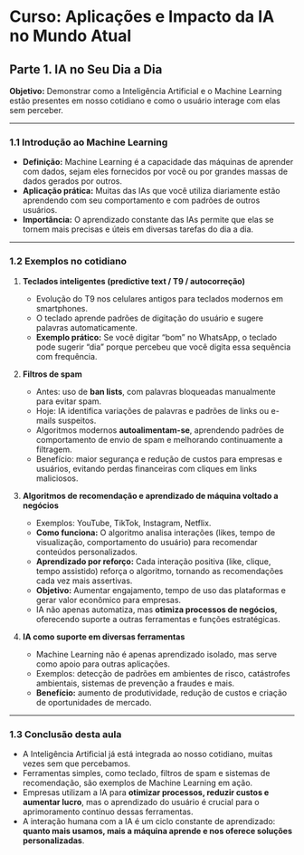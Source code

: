 # Curso: Aplicações e Impacto da IA no Mundo Atual

## Parte 1. IA no Seu Dia a Dia

**Objetivo:** Demonstrar como a Inteligência Artificial e o Machine Learning estão presentes em nosso cotidiano e como o usuário interage com elas sem perceber.

---

### 1.1 Introdução ao Machine Learning
- **Definição:** Machine Learning é a capacidade das máquinas de aprender com dados, sejam eles fornecidos por você ou por grandes massas de dados gerados por outros.  
- **Aplicação prática:** Muitas das IAs que você utiliza diariamente estão aprendendo com seu comportamento e com padrões de outros usuários.  
- **Importância:** O aprendizado constante das IAs permite que elas se tornem mais precisas e úteis em diversas tarefas do dia a dia.

---

### 1.2 Exemplos no cotidiano
1. **Teclados inteligentes (predictive text / T9 / autocorreção)**
   - Evolução do T9 nos celulares antigos para teclados modernos em smartphones.  
   - O teclado aprende padrões de digitação do usuário e sugere palavras automaticamente.  
   - **Exemplo prático:** Se você digitar “bom” no WhatsApp, o teclado pode sugerir “dia” porque percebeu que você digita essa sequência com frequência.

2. **Filtros de spam**
   - Antes: uso de **ban lists**, com palavras bloqueadas manualmente para evitar spam.  
   - Hoje: IA identifica variações de palavras e padrões de links ou e-mails suspeitos.  
   - Algoritmos modernos **autoalimentam-se**, aprendendo padrões de comportamento de envio de spam e melhorando continuamente a filtragem.  
   - Benefício: maior segurança e redução de custos para empresas e usuários, evitando perdas financeiras com cliques em links maliciosos.

3. **Algoritmos de recomendação e aprendizado de máquina voltado a negócios**
   - Exemplos: YouTube, TikTok, Instagram, Netflix.  
   - **Como funciona:** O algoritmo analisa interações (likes, tempo de visualização, comportamento do usuário) para recomendar conteúdos personalizados.  
   - **Aprendizado por reforço:** Cada interação positiva (like, clique, tempo assistido) reforça o algoritmo, tornando as recomendações cada vez mais assertivas.  
   - **Objetivo:** Aumentar engajamento, tempo de uso das plataformas e gerar valor econômico para empresas.  
   - IA não apenas automatiza, mas **otimiza processos de negócios**, oferecendo suporte a outras ferramentas e funções estratégicas.

4. **IA como suporte em diversas ferramentas**
   - Machine Learning não é apenas aprendizado isolado, mas serve como apoio para outras aplicações.  
   - Exemplos: detecção de padrões em ambientes de risco, catástrofes ambientais, sistemas de prevenção a fraudes e mais.  
   - **Benefício:** aumento de produtividade, redução de custos e criação de oportunidades de mercado.

---

### 1.3 Conclusão desta aula
- A Inteligência Artificial já está integrada ao nosso cotidiano, muitas vezes sem que percebamos.  
- Ferramentas simples, como teclado, filtros de spam e sistemas de recomendação, são exemplos de Machine Learning em ação.  
- Empresas utilizam a IA para **otimizar processos, reduzir custos e aumentar lucro**, mas o aprendizado do usuário é crucial para o aprimoramento contínuo dessas ferramentas.  
- A interação humana com a IA é um ciclo constante de aprendizado: **quanto mais usamos, mais a máquina aprende e nos oferece soluções personalizadas**.